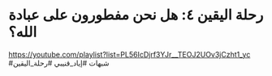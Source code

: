 # رحلة اليقين ٤: هل نحن مفطورون على عبادة الله؟



https://youtube.com/playlist?list=PL56IcDjrf3YJr__TEOJ2UOv3jCzht1_yc
#شبهات
#إياد_قنيبي
#رحلة_اليقين
